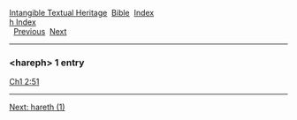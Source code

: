 [Intangible Textual Heritage](../../index)  [Bible](../index) 
[Index](index)   
[h Index](_h_)  
  [Previous](c05147)  [Next](c05149) 

------------------------------------------------------------------------

### &lt;hareph&gt; 1 entry

[Ch1 2:51](../kjv/ch1002.htm#051)  

------------------------------------------------------------------------

[Next: hareth (1)](c05149)
